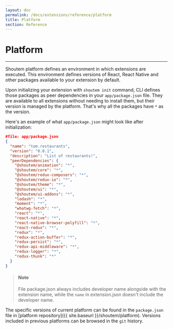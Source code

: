 ```yaml
---
layout: doc
permalink: /docs/extensions/reference/platform
title: Platform
section: Reference
---
```


# Platform
<hr />

Shoutem platform defines an environment in which extensions are executed. This environment defines versions of React, React Native and other packages available to your extension by default.

Upon initializing your extension with `shoutem init` command, CLI defines those packages as peer dependencies in your `app/package.json` file. They are available to all extensions without needing to install them, but their version is managed by the platform. That's why all the packages have `*` as the version.

Here's an example of what `app/package.json` might look like after initialization:

```JSON
#file: app/package.json
{
  "name": "tom.restaurants",
  "version": "0.0.1",
  "description": "List of restaurants!",
  "peerDependencies": {
    "@shoutem/animation": "*",
    "@shoutem/core": "*",
    "@shoutem/redux-composers": "*",
    "@shoutem/redux-io": "*",
    "@shoutem/theme": "*",
    "@shoutem/ui": "*",
    "@shoutem/ui-addons": "*",
    "lodash": "*",
    "moment": "*",
    "whatwg-fetch": "*",
    "react": "*",
    "react-native": "*",
    "react-native-browser-polyfill": "*",
    "react-redux": "*",
    "redux": "*",
    "redux-action-buffer": "*",
    "redux-persist": "*",
    "redux-api-middleware": "*",
    "redux-logger": "*",
    "redux-thunk": "*"
  }
}
```

> #### Note
> File package.json always includes developer name alongside with the extension name, while the `name` in extension.json doesn't include the developer name.

The specific versions of current platform can be found in the `package.json` file in [platform repository]({{ site.baseurl }}/shoutem/platform). Versions included in previous platforms can be browsed in the `git` history.